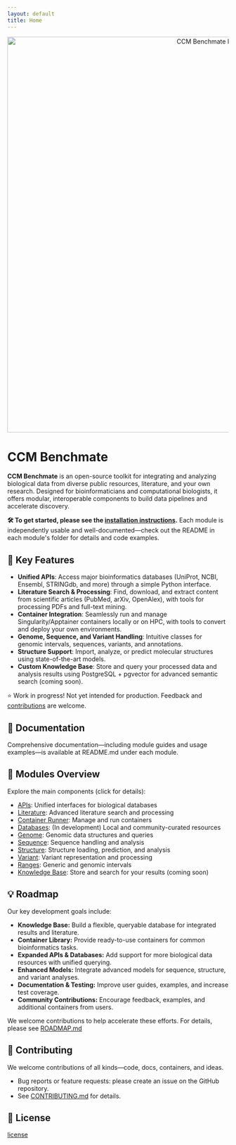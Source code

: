 ```yaml
---
layout: default
title: Home
---
```


<div style="text-align: center;">
    <img src="./assets/benchmate.png" width="900" alt="CCM Benchmate logo" class="center">
</div>

# CCM Benchmate

**CCM Benchmate** is an open-source toolkit for integrating and analyzing biological data from diverse public resources, literature, and your own research. Designed for bioinformaticians and computational biologists, it offers modular, interoperable components to build data pipelines and accelerate discovery.

**🛠️ To get started, please see the [installation instructions](https://github.com/ccmbioinfo/ccm_benchmate/blob/master/INSTALLATION.md).** 
Each module is independently usable and well-documented—check out the README in each module's folder for details and code examples.

## 🚀 Key Features
- **Unified APIs**: Access major bioinformatics databases (UniProt, NCBI, Ensembl, STRINGdb, and more) through a simple Python interface.
- **Literature Search & Processing**: Find, download, and extract content from scientific articles (PubMed, arXiv, OpenAlex), with tools for processing PDFs and full-text mining.
- **Container Integration**: Seamlessly run and manage Singularity/Apptainer containers locally or on HPC, with tools to convert and deploy your own environments.
- **Genome, Sequence, and Variant Handling**: Intuitive classes for genomic intervals, sequences, variants, and annotations.
- **Structure Support**: Import, analyze, or predict molecular structures using state-of-the-art models.
- **Custom Knowledge Base**: Store and query your processed data and analysis results using PostgreSQL + pgvector for advanced semantic search (coming soon).

⭐️ Work in progress! Not yet intended for production. Feedback and [contributions](https://github.com/ccmbioinfo/ccm_benchmate/blob/master/CONTRIBUTING.md) are welcome.

## 💬 Documentation

Comprehensive documentation—including module guides and usage examples—is available at README.md under each module.

## 🎨 Modules Overview

Explore the main components (click for details):
- [APIs](https://github.com/qin-work/Benchmate_doc_ccm/blob/main/ReadMe/API.html): Unified interfaces for biological databases
- [Literature](https://github.com/qin-work/Benchmate_doc_ccm/blob/main/ReadMe/literature.html): Advanced literature search and processing
- [Container Runner](https://github.com/qin-work/Benchmate_doc_ccm/blob/main/ReadMe/container_runner.html): Manage and run containers
- [Databases](https://github.com/qin-work/Benchmate_doc_ccm/blob/main/ReadMe/databases.html): (In development) Local and community-curated resources
- [Genome](https://github.com/qin-work/Benchmate_doc_ccm/blob/main/ReadMe/genome.html): Genomic data structures and queries
- [Sequence](https://github.com/qin-work/Benchmate_doc_ccm/blob/main/ReadMe/sequence.html): Sequence handling and analysis
- [Structure](https://github.com/qin-work/Benchmate_doc_ccm/blob/main/ReadMe/structure.html): Structure loading, prediction, and analysis
- [Variant](https://github.com/qin-work/Benchmate_doc_ccm/blob/main/ReadMe/variant.html): Variant representation and processing
- [Ranges](https://github.com/qin-work/Benchmate_doc_ccm/blob/main/ReadMe/ranges.html): Generic and genomic intervals
- [Knowledge Base](https://github.com/qin-work/Benchmate_doc_ccm/blob/main/ReadMe/knowledge_base.html): Store and search for your results (coming soon)

## 💡 Roadmap

Our key development goals include:  

- **Knowledge Base:** Build a flexible, queryable database for integrated results and literature.  
- **Container Library:** Provide ready-to-use containers for common bioinformatics tasks.  
- **Expanded APIs & Databases:** Add support for more biological data resources with unified querying.  
- **Enhanced Models:** Integrate advanced models for sequence, structure, and variant analyses.  
- **Documentation & Testing:** Improve user guides, examples, and increase test coverage.  
- **Community Contributions:** Encourage feedback, examples, and additional containers from users.

We welcome contributions to help accelerate these efforts. For details, please see [ROADMAP.md](https://github.com/qin-work/Benchmate_doc_ccm/blob/main/ROADMAP.md)


## 🤝 Contributing

We welcome contributions of all kinds—code, docs, containers, and ideas.
- Bug reports or feature requests: please create an issue on the GitHub repository.
- See [CONTRIBUTING.md](https://github.com/ccmbioinfo/ccm_benchmate/blob/master/CONTRIBUTING.md) for details.

## 📄 License

[license](https://github.com/qin-work/Benchmate_doc_ccm/blob/main/LICENSE)
